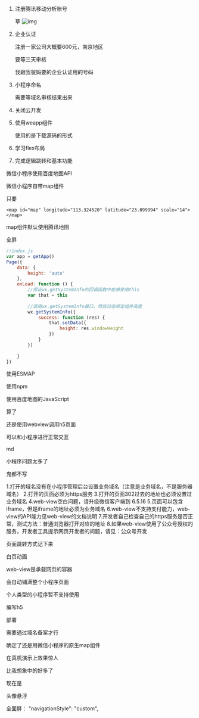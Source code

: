1. 注册腾讯移动分析账号

   草 ![img](https://pic4.zhimg.com/v2-a5f8ba801fa3b30bd20cc2389c0628c7_b.jpg)

2. 企业认证

   注册一家公司大概要600元，南京地区

   要等三天审核

   我跟我爸妈要的企业认证用的号码

3. 小程序命名

   需要等域名审核结果出来

4. 关闭云开发

5. 使用weapp组件

   使用的是下载源码的形式

6. 学习flex布局

7. 完成逻辑跳转和基本功能



微信小程序使用百度地图API



微信小程序自带map组件

只要

``` wxml
<map id="map" longitude="113.324520" latitude="23.099994" scale="14"></map>
```

map组件默认使用腾讯地图

全屏

``` js
//index.js
var app = getApp()
Page({
    data: {
        height: 'auto'
    },
    onLoad: function () {
        //保证wx.getSystemInfo的回调函数中能够使用this
        var that = this
 
        //调用wx.getSystemInfo接口，然后动态绑定组件高度
        wx.getSystemInfo({
            success: function (res) {
                that.setData({
                    height: res.windowHeight
                })
            }
        })
 
    }
})
```

 



使用ESMAP



使用npm

使用百度地图的JavaScript



算了

还是使用webview调用h5页面

可以和小程序进行正常交互

md

小程序问题太多了

鬼都不写



1.打开的域名没有在小程序管理后台设置业务域名（注意是业务域名，不是服务器域名）
2.打开的页面必须为https服务
3.打开的页面302过去的地址也必须设置过业务域名
4.web-view空白问题，请升级微信客户端到 6.5.16
5.页面可以包含iframe，但是iframe的地址必须为业务域名
6.web-view不支持支付能力，web-view的API能力见web-view的文档说明
7.开发者自己检查自己的https服务是否正常，测试方法：普通浏览器打开对应的地址
8.如果web-view使用了公众号授权的服务，开发者工具提示网页开发者的问题，请见：公众号开发



页面跳转方式记下来

白页动画





web-view是承载网页的容器

会自动铺满整个小程序页面

个人类型的小程序暂不支持使用



编写h5

部署

需要通过域名备案才行



确定了还是用微信小程序的原生map组件

在真机演示上效果惊人

比我想象中的好多了



现在是

头像悬浮



全面屏： "navigationStyle": "custom",





